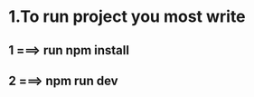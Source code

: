 # 1.To run project you most write 
 ## 1 ===> run npm install
 ## 2 ===> npm run dev
<!-------------------------------------------------!>